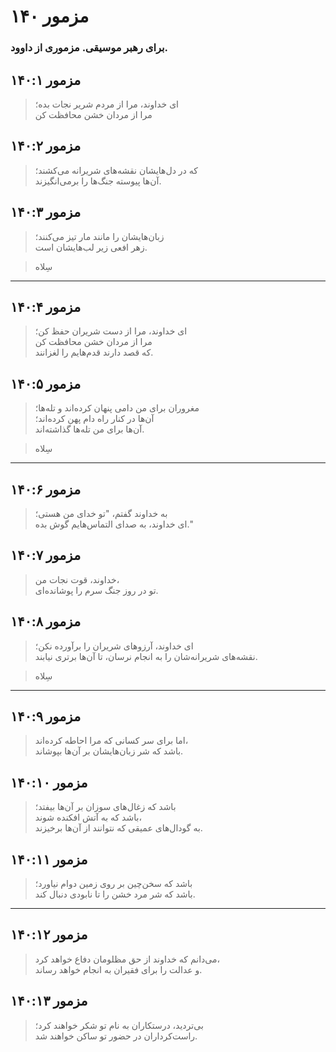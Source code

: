 # مزمور ۱۴۰

### برای رهبر موسیقی. مزموری از داوود.

## مزمور ۱۴۰:۱

> ای خداوند، مرا از مردم شریر نجات بده؛  
> مرا از مردان خشن محافظت کن

## مزمور ۱۴۰:۲

> که در دل‌هایشان نقشه‌های شریرانه می‌کشند؛  
> آن‌ها پیوسته جنگ‌ها را برمی‌انگیزند.

## مزمور ۱۴۰:۳

> زبان‌هایشان را مانند مار تیز می‌کنند؛  
> زهر افعی زیر لب‌هایشان است.

> سِلاه

---

## مزمور ۱۴۰:۴

> ای خداوند، مرا از دست شریران حفظ کن؛  
> مرا از مردان خشن محافظت کن  
> که قصد دارند قدم‌هایم را لغزانند.

## مزمور ۱۴۰:۵

> مغروران برای من دامی پنهان کرده‌اند و تله‌ها؛  
> آن‌ها در کنار راه دام پهن کرده‌اند؛  
> آن‌ها برای من تله‌ها گذاشته‌اند.

> سِلاه

---

## مزمور ۱۴۰:۶

> به خداوند گفتم، "تو خدای من هستی؛  
> ای خداوند، به صدای التماس‌هایم گوش بده."

## مزمور ۱۴۰:۷

> خداوند، قوت نجات من،  
> تو در روز جنگ سرم را پوشانده‌ای.

## مزمور ۱۴۰:۸

> ای خداوند، آرزوهای شریران را برآورده نکن؛  
> نقشه‌های شریرانه‌شان را به انجام نرسان، تا آن‌ها برتری نیابند.

> سِلاه

---

## مزمور ۱۴۰:۹

> اما برای سر کسانی که مرا احاطه کرده‌اند،  
> باشد که شر زبان‌هایشان بر آن‌ها بپوشاند.

## مزمور ۱۴۰:۱۰

> باشد که زغال‌های سوزان بر آن‌ها بیفتد؛  
> باشد که به آتش افکنده شوند،  
> به گودال‌های عمیقی که نتوانند از آن‌ها برخیزند.

## مزمور ۱۴۰:۱۱

> باشد که سخن‌چین بر روی زمین دوام نیاورد؛  
> باشد که شر مرد خشن را تا نابودی دنبال کند.

---

## مزمور ۱۴۰:۱۲

> می‌دانم که خداوند از حق مظلومان دفاع خواهد کرد،  
> و عدالت را برای فقیران به انجام خواهد رساند.

## مزمور ۱۴۰:۱۳

> بی‌تردید، درستکاران به نام تو شکر خواهند کرد؛  
> راست‌کرداران در حضور تو ساکن خواهند شد.
